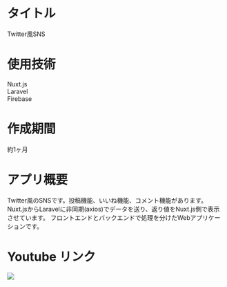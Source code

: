 # タイトル
Twitter風SNS
# 使用技術
Nuxt.js  
Laravel  
Firebase
# 作成期間
約1ヶ月

# アプリ概要
Twitter風のSNSです。投稿機能、いいね機能、コメント機能があります。  
Nuxt.jsからLaravelに非同期(axios)でデータを送り、返り値をNuxt.js側で表示させています。
フロントエンドとバックエンドで処理を分けたWebアプリケーションです。

# Youtube リンク
[![](https://img.youtube.com/vi/BbX2ytrvgg8/0.jpg)](https://www.youtube.com/watch?v=BbX2ytrvgg8)
